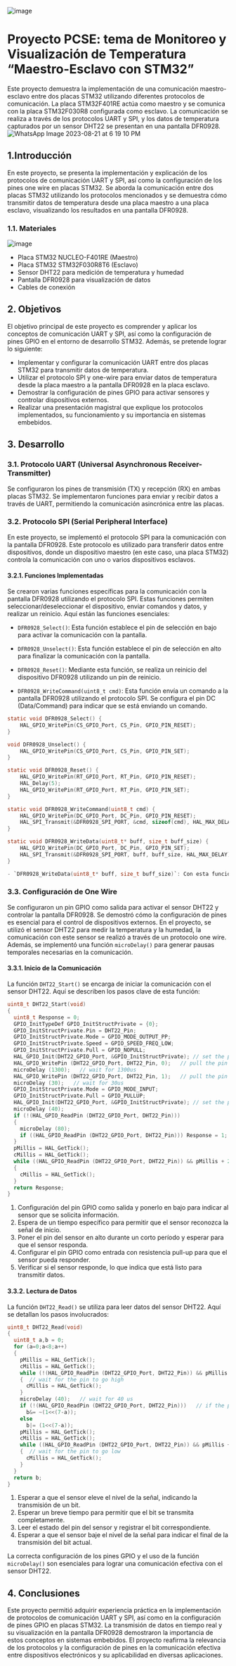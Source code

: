 ![image](https://github.com/Kzamudioq/PdM_workspace/assets/138271936/af76cc32-22f3-457b-8ccc-07d7c153652e)



# Proyecto PCSE: tema de Monitoreo y Visualización de Temperatura “Maestro-Esclavo con STM32”

Este proyecto demuestra la implementación de una comunicación maestro-esclavo entre dos placas STM32 utilizando diferentes protocolos de comunicación. La placa STM32F401RE actúa como maestro y se comunica con la placa STM32F030R8 configurada como esclavo. La comunicación se realiza a través de los protocolos UART y SPI, y los datos de temperatura capturados por un sensor DHT22 se presentan en una pantalla DFR0928.
![WhatsApp Image 2023-08-21 at 6 19 10 PM](https://github.com/Kzamudioq/PdM_workspace/assets/138271936/e71f1611-975d-48ab-99a1-a6d855e5b61f)


## 1.Introducción

En este proyecto, se presenta la implementación y explicación de los protocolos de comunicación UART y SPI, así como la configuración de los pines one wire en placas STM32. Se aborda la comunicación entre dos placas STM32 utilizando los protocolos mencionados y se demuestra cómo transmitir datos de temperatura desde una placa maestro a una placa esclavo, visualizando los resultados en una pantalla DFR0928.

###  1.1. Materiales

![image](https://github.com/Kzamudioq/PdM_workspace/assets/138271936/f4eb165a-0563-4c8b-b246-b483456439ed)


- Placa STM32 NUCLEO-F401RE (Maestro)
- Placa STM32 STM32F030R8T6 (Esclavo)
- Sensor DHT22 para medición de temperatura y humedad
- Pantalla DFR0928 para visualización de datos
- Cables de conexión




## 2. Objetivos

El objetivo principal de este proyecto es comprender y aplicar los conceptos de comunicación UART y SPI, así como la configuración de pines GPIO en el entorno de desarrollo STM32. Además, se pretende lograr lo siguiente:

- Implementar y configurar la comunicación UART entre dos placas STM32 para transmitir datos de temperatura.
- Utilizar el protocolo SPI y one-wire para enviar datos de temperatura desde la placa maestro a la pantalla DFR0928 en la placa esclavo.
- Demostrar la configuración de pines GPIO para activar sensores y controlar dispositivos externos.
- Realizar una presentación magistral que explique los protocolos implementados, su funcionamiento y su importancia en sistemas embebidos.

## 3. Desarrollo

### 3.1. Protocolo UART (Universal Asynchronous Receiver-Transmitter)

Se configuraron los pines de transmisión (TX) y recepción (RX) en ambas placas STM32. Se implementaron funciones para enviar y recibir datos a través de UART, permitiendo la comunicación asincrónica entre las placas.

### 3.2. Protocolo SPI (Serial Peripheral Interface)

En este proyecto, se implementó el protocolo SPI para la comunicación con la pantalla DFR0928. Este protocolo es utilizado para transferir datos entre dispositivos, donde un dispositivo maestro (en este caso, una placa STM32) controla la comunicación con uno o varios dispositivos esclavos.

#### 3.2.1. Funciones Implementadas

Se crearon varias funciones específicas para la comunicación con la pantalla DFR0928 utilizando el protocolo SPI. Estas funciones permiten seleccionar/deseleccionar el dispositivo, enviar comandos y datos, y realizar un reinicio. Aquí están las funciones esenciales:

- `DFR0928_Select()`: Esta función establece el pin de selección en bajo para activar la comunicación con la pantalla.

- `DFR0928_Unselect()`: Esta función establece el pin de selección en alto para finalizar la comunicación con la pantalla.

- `DFR0928_Reset()`: Mediante esta función, se realiza un reinicio del dispositivo DFR0928 utilizando un pin de reinicio.

- `DFR0928_WriteCommand(uint8_t cmd)`: Esta función envía un comando a la pantalla DFR0928 utilizando el protocolo SPI. Se configura el pin DC (Data/Command) para indicar que se está enviando un comando.

```c
static void DFR0928_Select() {
    HAL_GPIO_WritePin(CS_GPIO_Port, CS_Pin, GPIO_PIN_RESET);
}

void DFR0928_Unselect() {
    HAL_GPIO_WritePin(CS_GPIO_Port, CS_Pin, GPIO_PIN_SET);
}

static void DFR0928_Reset() {
    HAL_GPIO_WritePin(RT_GPIO_Port, RT_Pin, GPIO_PIN_RESET);
    HAL_Delay(5);
    HAL_GPIO_WritePin(RT_GPIO_Port, RT_Pin, GPIO_PIN_SET);
}

static void DFR0928_WriteCommand(uint8_t cmd) {
    HAL_GPIO_WritePin(DC_GPIO_Port, DC_Pin, GPIO_PIN_RESET);
    HAL_SPI_Transmit(&DFR0928_SPI_PORT, &cmd, sizeof(cmd), HAL_MAX_DELAY);
}

static void DFR0928_WriteData(uint8_t* buff, size_t buff_size) {
    HAL_GPIO_WritePin(DC_GPIO_Port, DC_Pin, GPIO_PIN_SET);
    HAL_SPI_Transmit(&DFR0928_SPI_PORT, buff, buff_size, HAL_MAX_DELAY);
}

- `DFR0928_WriteData(uint8_t* buff, size_t buff_size)`: Con esta función, se envían datos a la pantalla DFR0928. Se configura el pin DC para indicar que se están enviando datos.

```

### 3.3. Configuración de One Wire

Se configuraron un pin GPIO como salida para activar el sensor DHT22 y controlar la pantalla DFR0928. Se demostró cómo la configuración de pines es esencial para el control de dispositivos externos. En el proyecto, se utilizó el sensor DHT22 para medir la temperatura y la humedad, la comunicación con este sensor se realizó a través de un protocolo one wire. Además, se implementó una función `microDelay()` para generar pausas temporales necesarias en la comunicación.

#### 3.3.1. Inicio de la Comunicación

La función `DHT22_Start()` se encarga de iniciar la comunicación con el sensor DHT22. Aquí se describen los pasos clave de esta función:

```c
uint8_t DHT22_Start(void)
{
  uint8_t Response = 0;
  GPIO_InitTypeDef GPIO_InitStructPrivate = {0};
  GPIO_InitStructPrivate.Pin = DHT22_Pin;
  GPIO_InitStructPrivate.Mode = GPIO_MODE_OUTPUT_PP;
  GPIO_InitStructPrivate.Speed = GPIO_SPEED_FREQ_LOW;
  GPIO_InitStructPrivate.Pull = GPIO_NOPULL;
  HAL_GPIO_Init(DHT22_GPIO_Port, &GPIO_InitStructPrivate); // set the pin as output
  HAL_GPIO_WritePin (DHT22_GPIO_Port, DHT22_Pin, 0);   // pull the pin low
  microDelay (1300);   // wait for 1300us
  HAL_GPIO_WritePin (DHT22_GPIO_Port, DHT22_Pin, 1);   // pull the pin high
  microDelay (30);   // wait for 30us
  GPIO_InitStructPrivate.Mode = GPIO_MODE_INPUT;
  GPIO_InitStructPrivate.Pull = GPIO_PULLUP;
  HAL_GPIO_Init(DHT22_GPIO_Port, &GPIO_InitStructPrivate); // set the pin as input
  microDelay (40);
  if (!(HAL_GPIO_ReadPin (DHT22_GPIO_Port, DHT22_Pin)))
  {
    microDelay (80);
    if ((HAL_GPIO_ReadPin (DHT22_GPIO_Port, DHT22_Pin))) Response = 1;
  }
  pMillis = HAL_GetTick();
  cMillis = HAL_GetTick();
  while ((HAL_GPIO_ReadPin (DHT22_GPIO_Port, DHT22_Pin)) && pMillis + 2 > cMillis)
  {
    cMillis = HAL_GetTick();
  }
  return Response;
}
```
1. Configuración del pin GPIO como salida y ponerlo en bajo para indicar al sensor que se solicita información.
2. Espera de un tiempo específico para permitir que el sensor reconozca la señal de inicio.
3. Poner el pin del sensor en alto durante un corto período y esperar para que el sensor responda.
4. Configurar el pin GPIO como entrada con resistencia pull-up para que el sensor pueda responder.
5. Verificar si el sensor responde, lo que indica que está listo para transmitir datos.

#### 3.3.2. Lectura de Datos

La función `DHT22_Read()` se utiliza para leer datos del sensor DHT22. Aquí se detallan los pasos involucrados:

```c
uint8_t DHT22_Read(void)
{
  uint8_t a,b = 0;
  for (a=0;a<8;a++)
  {
    pMillis = HAL_GetTick();
    cMillis = HAL_GetTick();
    while (!(HAL_GPIO_ReadPin (DHT22_GPIO_Port, DHT22_Pin)) && pMillis + 2 > cMillis)
    {  // wait for the pin to go high
      cMillis = HAL_GetTick();
    }
    microDelay (40);   // wait for 40 us
    if (!(HAL_GPIO_ReadPin (DHT22_GPIO_Port, DHT22_Pin)))   // if the pin is low
      b&= ~(1<<(7-a));
    else
      b|= (1<<(7-a));
    pMillis = HAL_GetTick();
    cMillis = HAL_GetTick();
    while ((HAL_GPIO_ReadPin (DHT22_GPIO_Port, DHT22_Pin)) && pMillis + 2 > cMillis)
    {  // wait for the pin to go low
      cMillis = HAL_GetTick();
    }
  }
  return b;
}
```
1. Esperar a que el sensor eleve el nivel de la señal, indicando la transmisión de un bit.
2. Esperar un breve tiempo para permitir que el bit se transmita completamente.
3. Leer el estado del pin del sensor y registrar el bit correspondiente.
4. Esperar a que el sensor baje el nivel de la señal para indicar el final de la transmisión del bit actual.

La correcta configuración de los pines GPIO y el uso de la función `microDelay()` son esenciales para lograr una comunicación efectiva con el sensor DHT22.


## 4. Conclusiones

Este proyecto permitió adquirir experiencia práctica en la implementación de protocolos de comunicación UART y SPI, así como en la configuración de pines GPIO en placas STM32. La transmisión de datos en tiempo real y su visualización en la pantalla DFR0928 demostraron la importancia de estos conceptos en sistemas embebidos. El proyecto reafirma la relevancia de los protocolos y la configuración de pines en la comunicación efectiva entre dispositivos electrónicos y su aplicabilidad en diversas aplicaciones.
